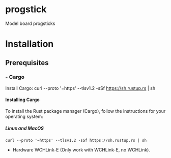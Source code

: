 # progstick
Model board progsticks 


# Installation

## Prerequisites

### - Cargo
Install Cargo:
curl --proto '=https' --tlsv1.2 -sSf https://sh.rustup.rs | sh
#### Installing Cargo

To install the Rust package manager (Cargo), follow the instructions for your operating system:

##### Linux and MacOS
```
curl --proto '=https' --tlsv1.2 -sSf https://sh.rustup.rs | sh
```

- Hardware
WCHLink-E (Only work with WCHLink-E, no WCHLink).
